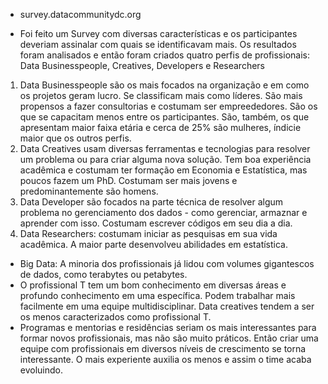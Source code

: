 - survey.datacommunitydc.org

- Foi feito um Survey com diversas características e os participantes deveriam assinalar com quais se identificavam mais. Os resultados foram analisados e então foram criados quatro perfis de profissionais: Data Businesspeople, Creatives, Developers e Researchers

1. Data Businesspeople são os mais focados na organização e em como os projetos geram lucro. Se classificam mais como líderes. São mais propensos a fazer consultorias e costumam ser empreededores. São os que se capacitam menos entre os participantes. São, também, os que apresentam maior faixa etária e cerca de 25% são mulheres, índicie maior que os outros perfis.
2. Data Creatives usam diversas ferramentas e tecnologias para resolver um problema ou para criar alguma nova solução. Tem boa experiência acadêmica e costumam ter formação em Economia e Estatística, mas poucos fazem um PhD. Costumam ser mais jovens e predominantemente são homens.
3. Data Developer são focados na parte técnica de resolver algum problema no gerenciamento dos dados - como gerenciar, armaznar e aprender com isso. Costumam escrever códigos em seu dia a dia.
4. Data Researchers: costumam iniciar as pesquisas em sua vida acadêmica. A maior parte desenvolveu abilidades em estatística.

- Big Data: A minoria dos profissionais já lidou com volumes gigantescos de dados, como terabytes ou petabytes.
- O profissional T tem um bom conhecimento em diversas áreas e profundo conhecimento em uma específica. Podem trabalhar mais facilmente em uma equipe multidisciplinar. Data creatives tendem a ser os menos caracterizados como profissional T.
- Programas e mentorias e residências seriam os mais interessantes para formar novos profissionais, mas não são muito práticos. Então criar uma equipe com profissionais em diversos níveis de crescimento se torna interessante. O mais experiente auxilia os menos e assim o time acaba evoluindo.
